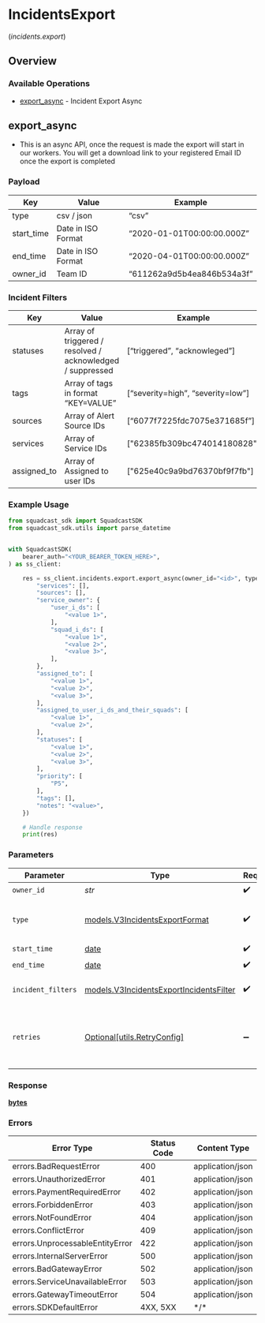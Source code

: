 # IncidentsExport
(*incidents.export*)

## Overview

### Available Operations

* [export_async](#export_async) - Incident Export Async

## export_async

*   This is an async API, once the request is made the export will start in our workers. You will get a download link to your registered Email ID once the export is completed


### Payload

| Key | Value | Example |
| --- | --- | --- |
| type | csv / json | “csv” |
| start_time | Date in ISO Format | “2020-01-01T00:00:00.000Z” |
| end_time | Date in ISO Format | “2020-04-01T00:00:00.000Z” |
| owner_id | Team ID | “611262a9d5b4ea846b534a3f” |

### Incident Filters

| Key | Value | Example |
| --- | --- | --- |
| statuses | Array of triggered / resolved / acknowledged / suppressed | \[“triggered”, “acknowleged”\] |
| tags | Array of tags in format “KEY=VALUE” | \[“severity=high”, “severity=low”\] |
| sources | Array of Alert Source IDs | \[“6077f7225fdc7075e371685f”\] |
| services | Array of Service IDs | \["62385fb309bc474014180828"\] |
| assigned_to | Array of Assigned to user IDs | \["625e40c9a9bd76370bf9f7fb"\] |

### Example Usage

<!-- UsageSnippet language="python" operationID="Incidents_incidentExportAsync" method="post" path="/v3/incidents/export/async" -->
```python
from squadcast_sdk import SquadcastSDK
from squadcast_sdk.utils import parse_datetime


with SquadcastSDK(
    bearer_auth="<YOUR_BEARER_TOKEN_HERE>",
) as ss_client:

    res = ss_client.incidents.export.export_async(owner_id="<id>", type_="csv", start_time=parse_datetime("2024-12-29T12:56:54.559Z"), end_time=parse_datetime("2025-08-25T17:31:33.747Z"), incident_filters={
        "services": [],
        "sources": [],
        "service_owner": {
            "user_i_ds": [
                "<value 1>",
            ],
            "squad_i_ds": [
                "<value 1>",
                "<value 2>",
                "<value 3>",
            ],
        },
        "assigned_to": [
            "<value 1>",
            "<value 2>",
            "<value 3>",
        ],
        "assigned_to_user_i_ds_and_their_squads": [
            "<value 1>",
            "<value 2>",
        ],
        "statuses": [
            "<value 1>",
            "<value 2>",
            "<value 3>",
        ],
        "priority": [
            "P5",
        ],
        "tags": [],
        "notes": "<value>",
    })

    # Handle response
    print(res)

```

### Parameters

| Parameter                                                                                   | Type                                                                                        | Required                                                                                    | Description                                                                                 |
| ------------------------------------------------------------------------------------------- | ------------------------------------------------------------------------------------------- | ------------------------------------------------------------------------------------------- | ------------------------------------------------------------------------------------------- |
| `owner_id`                                                                                  | *str*                                                                                       | :heavy_check_mark:                                                                          | N/A                                                                                         |
| `type`                                                                                      | [models.V3IncidentsExportFormat](../../models/v3incidentsexportformat.md)                   | :heavy_check_mark:                                                                          | Type of export, can be csv or json                                                          |
| `start_time`                                                                                | [date](https://docs.python.org/3/library/datetime.html#date-objects)                        | :heavy_check_mark:                                                                          | N/A                                                                                         |
| `end_time`                                                                                  | [date](https://docs.python.org/3/library/datetime.html#date-objects)                        | :heavy_check_mark:                                                                          | N/A                                                                                         |
| `incident_filters`                                                                          | [models.V3IncidentsExportIncidentsFilter](../../models/v3incidentsexportincidentsfilter.md) | :heavy_check_mark:                                                                          | Filter criteria for incidents in an export.                                                 |
| `retries`                                                                                   | [Optional[utils.RetryConfig]](../../models/utils/retryconfig.md)                            | :heavy_minus_sign:                                                                          | Configuration to override the default retry behavior of the client.                         |

### Response

**[bytes](../../models/.md)**

### Errors

| Error Type                      | Status Code                     | Content Type                    |
| ------------------------------- | ------------------------------- | ------------------------------- |
| errors.BadRequestError          | 400                             | application/json                |
| errors.UnauthorizedError        | 401                             | application/json                |
| errors.PaymentRequiredError     | 402                             | application/json                |
| errors.ForbiddenError           | 403                             | application/json                |
| errors.NotFoundError            | 404                             | application/json                |
| errors.ConflictError            | 409                             | application/json                |
| errors.UnprocessableEntityError | 422                             | application/json                |
| errors.InternalServerError      | 500                             | application/json                |
| errors.BadGatewayError          | 502                             | application/json                |
| errors.ServiceUnavailableError  | 503                             | application/json                |
| errors.GatewayTimeoutError      | 504                             | application/json                |
| errors.SDKDefaultError          | 4XX, 5XX                        | \*/\*                           |